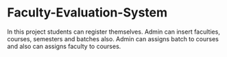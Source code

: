 # Faculty-Evaluation-System
In this project students can register themselves. Admin can insert faculties, courses, semesters and batches also. Admin can assigns batch to courses and also can assigns faculty to courses.
